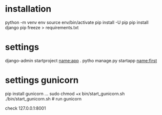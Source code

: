 # installation
python -m venv env
source env/bin/activate
pip install -U pip
pip install django
pip freeze > requirements.txt

# settings
django-admin startproject <name:app> .
pytho manage.py startapp <name:first>

# settings gunicorn
pip install gunicorn
...
sudo chmod +x bin/start_gunicorn.sh
./bin/start_gunicorn.sh					# run gunicorn

check 127.0.0.1:8001